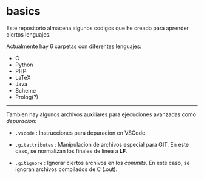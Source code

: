 # basics

Este repositorio almacena algunos codigos que he creado para aprender ciertos lenguajes.

Actualmente hay 6 carpetas con diferentes lenguajes:

* C
* Python
* PHP
* LaTeX
* Java
* Scheme
* Prolog(?)

---

Tambien hay algunos archivos auxiliares para ejecuciones avanzadas como _depuracion_:

* `.vscode` : Instrucciones para depuracion en VSCode.

* `.gitattributes` : Manipulacion de archivos especial para GIT. En este caso, se normalizan los finales de linea a **LF**.

* `.gitignore` : Ignorar ciertos archivos en los _commits_. En este caso, se ignoran archivos compilados de C (.out).
